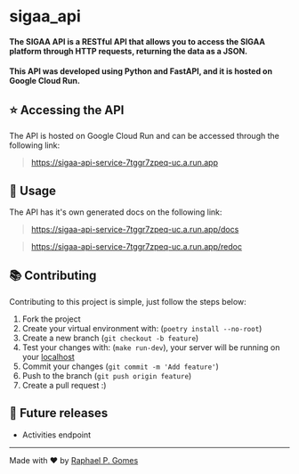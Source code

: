 # **sigaa_api**
#### The SIGAA API is a RESTful API that allows you to access the SIGAA platform through HTTP requests, returning the data as a JSON.
#### This API was developed using Python and FastAPI, and it is hosted on Google Cloud Run.

## ⭐ Accessing the API
The API is hosted on Google Cloud Run and can be accessed through the following link:
><https://sigaa-api-service-7tggr7zpeq-uc.a.run.app>

## 📖 Usage
The API has it's own generated docs on the following link:
><https://sigaa-api-service-7tggr7zpeq-uc.a.run.app/docs>

><https://sigaa-api-service-7tggr7zpeq-uc.a.run.app/redoc>

## 📚 Contributing
Contributing to this project is simple, just follow the steps below:
1. Fork the project
2. Create your virtual environment with: (`poetry install --no-root`)
3. Create a new branch (`git checkout -b feature`)
4. Test your changes with: (`make run-dev`), your server will be running on your [localhost](http://127.0.0.1:8000)
5. Commit your changes (`git commit -m 'Add feature'`)
6. Push to the branch (`git push origin feature`)
7. Create a pull request :)

## 🔄 Future releases
- Activities endpoint

---
Made with ❤️ by [Raphael P. Gomes](https://github.com/rapha-pereira)
